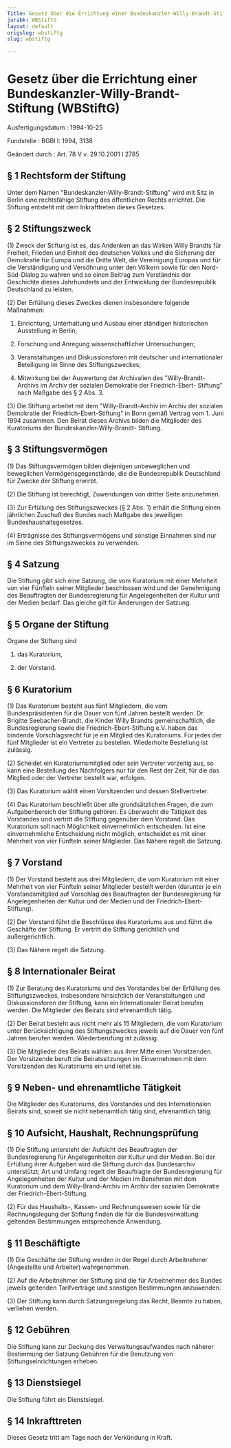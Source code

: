 ```yaml
---
Title: Gesetz über die Errichtung einer Bundeskanzler-Willy-Brandt-Stiftung
jurabk: WBStiftG
layout: default
origslug: wbstiftg
slug: wbstiftg

---
```


# Gesetz über die Errichtung einer Bundeskanzler-Willy-Brandt-Stiftung (WBStiftG)

Ausfertigungsdatum
:   1994-10-25

Fundstelle
:   BGBl I: 1994, 3138

Geändert durch
:   Art. 78 V v. 29.10.2001 I 2785


## § 1 Rechtsform der Stiftung

Unter dem Namen "Bundeskanzler-Willy-Brandt-Stiftung" wird mit Sitz in
Berlin eine rechtsfähige Stiftung des öffentlichen Rechts errichtet.
Die Stiftung entsteht mit dem Inkrafttreten dieses Gesetzes.


## § 2 Stiftungszweck

(1) Zweck der Stiftung ist es, das Andenken an das Wirken Willy
Brandts für Freiheit, Frieden und Einheit des deutschen Volkes und die
Sicherung der Demokratie für Europa und die Dritte Welt, die
Vereinigung Europas und für die Verständigung und Versöhnung unter den
Völkern sowie für den Nord-Süd-Dialog zu wahren und so einen Beitrag
zum Verständnis der Geschichte dieses Jahrhunderts und der Entwicklung
der Bundesrepublik Deutschland zu leisten.

(2) Der Erfüllung dieses Zweckes dienen insbesondere folgende
Maßnahmen:

1.  Einrichtung, Unterhaltung und Ausbau einer ständigen historischen
    Ausstellung in Berlin;


2.  Forschung und Anregung wissenschaftlicher Untersuchungen;


3.  Veranstaltungen und Diskussionsforen mit deutscher und internationaler
    Beteiligung im Sinne des Stiftungszweckes;


4.  Mitwirkung bei der Auswertung der Archivalien des "Willy-Brandt-
    Archivs im Archiv der sozialen Demokratie der Friedrich-Ebert-
    Stiftung" nach Maßgabe des § 2 Abs. 3.




(3) Die Stiftung arbeitet mit dem "Willy-Brandt-Archiv im Archiv der
sozialen Demokratie der Friedrich-Ebert-Stiftung" in Bonn gemäß
Vertrag vom 1. Juni 1994 zusammen. Den Beirat dieses Archivs bilden
die Mitglieder des Kuratoriums der Bundeskanzler-Willy-Brandt-
Stiftung.


## § 3 Stiftungsvermögen

(1) Das Stiftungsvermögen bilden diejenigen unbeweglichen und
beweglichen Vermögensgegenstände, die die Bundesrepublik Deutschland
für Zwecke der Stiftung erwirbt.

(2) Die Stiftung ist berechtigt, Zuwendungen von dritter Seite
anzunehmen.

(3) Zur Erfüllung des Stiftungszweckes (§ 2 Abs. 1) erhält die
Stiftung einen jährlichen Zuschuß des Bundes nach Maßgabe des
jeweiligen Bundeshaushaltsgesetzes.

(4) Erträgnisse des Stiftungsvermögens und sonstige Einnahmen sind nur
im Sinne des Stiftungszweckes zu verwenden.


## § 4 Satzung

Die Stiftung gibt sich eine Satzung, die vom Kuratorium mit einer
Mehrheit von vier Fünfteln seiner Mitglieder beschlossen wird und der
Genehmigung des Beauftragten der Bundesregierung für Angelegenheiten
der Kultur und der Medien bedarf. Das gleiche gilt für Änderungen der
Satzung.


## § 5 Organe der Stiftung

Organe der Stiftung sind

1.  das Kuratorium,


2.  der Vorstand.





## § 6 Kuratorium

(1) Das Kuratorium besteht aus fünf Mitgliedern, die vom
Bundespräsidenten für die Dauer von fünf Jahren bestellt werden. Dr.
Brigitte Seebacher-Brandt, die Kinder Willy Brandts gemeinschaftlich,
die Bundesregierung sowie die Friedrich-Ebert-Stiftung e.V. haben das
bindende Vorschlagsrecht für je ein Mitglied des Kuratoriums. Für
jedes der fünf Mitglieder ist ein Vertreter zu bestellen. Wiederholte
Bestellung ist zulässig.

(2) Scheidet ein Kuratoriumsmitglied oder sein Vertreter vorzeitig
aus, so kann eine Bestellung des Nachfolgers nur für den Rest der
Zeit, für die das Mitglied oder der Vertreter bestellt war, erfolgen.

(3) Das Kuratorium wählt einen Vorsitzenden und dessen Stellvertreter.

(4) Das Kuratorium beschließt über alle grundsätzlichen Fragen, die
zum Aufgabenbereich der Stiftung gehören. Es überwacht die Tätigkeit
des Vorstandes und vertritt die Stiftung gegenüber dem Vorstand. Das
Kuratorium soll nach Möglichkeit einvernehmlich entscheiden. Ist eine
einvernehmliche Entscheidung nicht möglich, entscheidet es mit einer
Mehrheit von vier Fünfteln seiner Mitglieder. Das Nähere regelt die
Satzung.


## § 7 Vorstand

(1) Der Vorstand besteht aus drei Mitgliedern, die vom Kuratorium mit
einer Mehrheit von vier Fünfteln seiner Mitglieder bestellt werden
(darunter je ein Vorstandsmitglied auf Vorschlag des Beauftragten der
Bundesregierung für Angelegenheiten der Kultur und der Medien und der
Friedrich-Ebert-Stiftung).

(2) Der Vorstand führt die Beschlüsse des Kuratoriums aus und führt
die Geschäfte der Stiftung. Er vertritt die Stiftung gerichtlich und
außergerichtlich.

(3) Das Nähere regelt die Satzung.


## § 8 Internationaler Beirat

(1) Zur Beratung des Kuratoriums und des Vorstandes bei der Erfüllung
des Stiftungszweckes, insbesondere hinsichtlich der Veranstaltungen
und Diskussionsforen der Stiftung, kann ein Internationaler Beirat
berufen werden. Die Mitglieder des Beirats sind ehrenamtlich tätig.

(2) Der Beirat besteht aus nicht mehr als 15 Mitgliedern, die vom
Kuratorium unter Berücksichtigung des Stiftungszweckes jeweils auf die
Dauer von fünf Jahren berufen werden. Wiederberufung ist zulässig.

(3) Die Mitglieder des Beirats wählen aus ihrer Mitte einen
Vorsitzenden. Der Vorsitzende beruft die Beiratssitzungen im
Einvernehmen mit dem Vorsitzenden des Kuratoriums ein und leitet sie.


## § 9 Neben- und ehrenamtliche Tätigkeit

Die Mitglieder des Kuratoriums, des Vorstandes und des Internationalen
Beirats sind, soweit sie nicht nebenamtlich tätig sind, ehrenamtlich
tätig.


## § 10 Aufsicht, Haushalt, Rechnungsprüfung

(1) Die Stiftung untersteht der Aufsicht des Beauftragten der
Bundesregierung für Angelegenheiten der Kultur und der Medien. Bei der
Erfüllung ihrer Aufgaben wird die Stiftung durch das Bundesarchiv
unterstützt; Art und Umfang regelt der Beauftragte der Bundesregierung
für Angelegenheiten der Kultur und der Medien im Benehmen mit dem
Kuratorium und dem Willy-Brand-Archiv im Archiv der sozialen
Demokratie der Friedrich-Ebert-Stiftung.

(2) Für das Haushalts-, Kassen- und Rechnungswesen sowie für die
Rechnungslegung der Stiftung finden die für die Bundesverwaltung
geltenden Bestimmungen entsprechende Anwendung.


## § 11 Beschäftigte

(1) Die Geschäfte der Stiftung werden in der Regel durch Arbeitnehmer
(Angestellte und Arbeiter) wahrgenommen.

(2) Auf die Arbeitnehmer der Stiftung sind die für Arbeitnehmer des
Bundes jeweils geltenden Tarifverträge und sonstigen Bestimmungen
anzuwenden.

(3) Der Stiftung kann durch Satzungsregelung das Recht, Beamte zu
haben, verliehen werden.


## § 12 Gebühren

Die Stiftung kann zur Deckung des Verwaltungsaufwandes nach näherer
Bestimmung der Satzung Gebühren für die Benutzung von
Stiftungseinrichtungen erheben.


## § 13 Dienstsiegel

Die Stiftung führt ein Dienstsiegel.


## § 14 Inkrafttreten

Dieses Gesetz tritt am Tage nach der Verkündung in Kraft.

